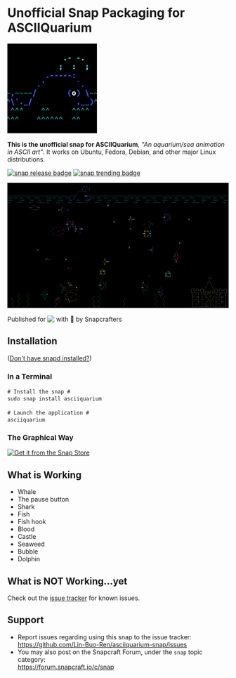 # Unofficial Snap Packaging for ASCIIQuarium
<!--
	Use the Staticaly service for easy access to in-repo pictures:
	https://www.staticaly.com/
-->
![(Placeholder) Icon of ASCIIQuarium](gui/asciiquarium.png "(Placeholder) Icon of ASCIIQuarium")

**This is the unofficial snap for ASCIIQuarium**, *"An aquarium/sea animation in ASCII art"*. It works on Ubuntu, Fedora, Debian, and other major Linux distributions.

[![snap release badge](https://snapcraft.io/asciiquarium/badge.svg)](https://snapcraft.io/asciiquarium) [![snap trending badge](https://snapcraft.io/asciiquarium/trending.svg?name=0)](https://snapcraft.io/asciiquarium)

![Screenshot of the Snapped Application](local/screenshots/screenshot.png "Screenshot of the Snapped Application")

Published for <img src="http://anything.codes/slack-emoji-for-techies/emoji/tux.png" align="top" width="24" /> with 💝 by Snapcrafters

## Installation
([Don't have snapd installed?](https://snapcraft.io/docs/core/install))

### In a Terminal
    # Install the snap #
    sudo snap install asciiquarium

    # Launch the application #
    asciiquarium

### The Graphical Way
[![Get it from the Snap Store](https://snapcraft.io/static/images/badges/en/snap-store-black.svg)](https://snapcraft.io/asciiquarium)

## What is Working
* Whale
* The pause button
* Shark
* Fish
* Fish hook
* Blood
* Castle
* Seaweed
* Bubble
* Dolphin

## What is NOT Working...yet 
Check out the [issue tracker](https://github.com/Lin-Buo-Ren/asciiquarium-snap/issues) for known issues.

## Support
* Report issues regarding using this snap to the issue tracker:  
  <https://github.com/Lin-Buo-Ren/asciiquarium-snap/issues>
* You may also post on the Snapcraft Forum, under the `snap` topic category:  
  <https://forum.snapcraft.io/c/snap>
